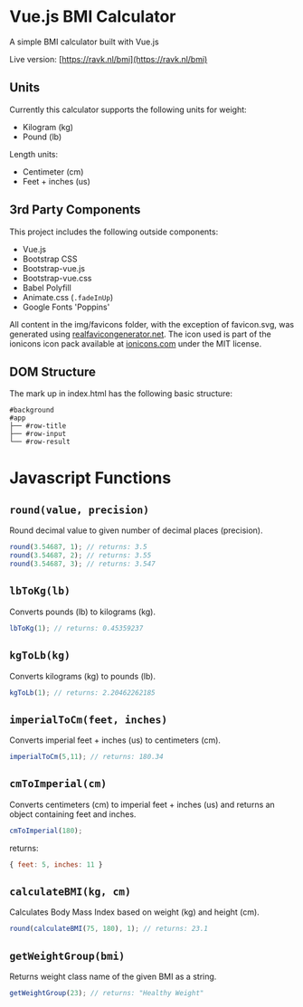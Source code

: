 # Vue.js BMI Calculator

A simple BMI calculator built with Vue.js

Live version: [https://ravk.nl/bmi](https://ravk.nl/bmi)

## Units

Currently this calculator supports the following units for weight:

* Kilogram (kg)
* Pound (lb)

Length units:

* Centimeter (cm)
* Feet + inches (us)

## 3rd Party Components

This project includes the following outside components:

* Vue.js
* Bootstrap CSS
* Bootstrap-vue.js
* Bootstrap-vue.css
* Babel Polyfill
* Animate.css (```.fadeInUp```)
* Google Fonts 'Poppins'

All content in the img/favicons folder, with the exception of favicon.svg, was generated using [realfavicongenerator.net](https://realfavicongenerator.net). The icon used is part of the ionicons icon pack available at [ionicons.com](http://ionicons.com/) under the MIT license.

## DOM Structure

The mark up in index.html has the following basic structure:

```
#background
#app
├── #row-title
├── #row-input
└── #row-result
```

# Javascript Functions

## ```round(value, precision)```

Round decimal value to given number of decimal places (precision).

```javascript
round(3.54687, 1); // returns: 3.5
round(3.54687, 2); // returns: 3.55
round(3.54687, 3); // returns: 3.547
```

## ```lbToKg(lb)```

Converts pounds (lb) to kilograms (kg).

```javascript
lbToKg(1); // returns: 0.45359237
```

## ```kgToLb(kg)```

Converts kilograms (kg) to pounds (lb).

```javascript
kgToLb(1); // returns: 2.20462262185
```

## ```imperialToCm(feet, inches)```

Converts imperial feet + inches (us) to centimeters (cm).

```javascript
imperialToCm(5,11); // returns: 180.34
```

## ```cmToImperial(cm)```

Converts centimeters (cm) to imperial feet + inches (us) and returns an object containing feet and inches.

```javascript
cmToImperial(180);
```

returns:

```javascript
{ feet: 5, inches: 11 }
```

## ```calculateBMI(kg, cm)```

Calculates Body Mass Index based on weight (kg) and height (cm).

```javascript
round(calculateBMI(75, 180), 1); // returns: 23.1
```

## ```getWeightGroup(bmi)```

Returns weight class name of the given BMI as a string.

```javascript
getWeightGroup(23); // returns: "Healthy Weight"
```
